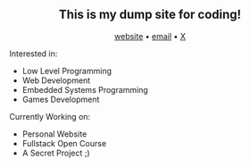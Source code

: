 <div align="center">
  <h2>
    This is my dump site for coding!
  </h2>
  <a href="https://srlbel.is-a.dev">website</a>
  •
  <a href="mailto:dev.juansimancas@proton.me">email</a>
  •
  <a href="https://x.com/srlbel">X</a>
</div>

Interested in:
 - Low Level Programming
 - Web Development
 - Embedded Systems Programming
 - Games Development

Currently Working on:
 - Personal Website
 - Fullstack Open Course
 - A Secret Project ;)
